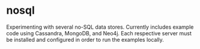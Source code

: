 nosql
============

Experimenting with several no-SQL data stores.  Currently includes example code using Cassandra, MongoDB, and Neo4j.  Each respective server must be installed and configured in order to run the examples locally.
